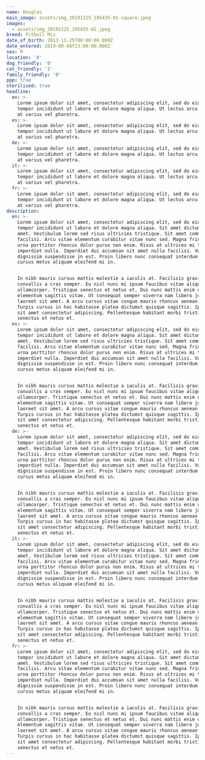 ```yaml
---
name: Douglas
main_image: assets/img_20191225_105435-01-square.jpeg
images:
  - assets/img_20191225_105435-01.jpeg
breed: Pitbull Mix
date_of_birth: 2013-11-25T00:00:00.000Z
date_entered: 2019-08-08T23:00:00.000Z
sex: M
location: '0'
dog_friendly: '0'
cat_friendly: '2'
family_friendly: '0'
ppp: true
sterilised: true
headline:
  en: >-
    Lorem ipsum dolor sit amet, consectetur adipiscing elit, sed do eiusmod
    tempor incididunt ut labore et dolore magna aliqua. Ut lectus arcu bibendum
    at varius vel pharetra.
  es: >-
    Lorem ipsum dolor sit amet, consectetur adipiscing elit, sed do eiusmod
    tempor incididunt ut labore et dolore magna aliqua. Ut lectus arcu bibendum
    at varius vel pharetra.
  de: >-
    Lorem ipsum dolor sit amet, consectetur adipiscing elit, sed do eiusmod
    tempor incididunt ut labore et dolore magna aliqua. Ut lectus arcu bibendum
    at varius vel pharetra.
  it: >-
    Lorem ipsum dolor sit amet, consectetur adipiscing elit, sed do eiusmod
    tempor incididunt ut labore et dolore magna aliqua. Ut lectus arcu bibendum
    at varius vel pharetra.
  fr: >-
    Lorem ipsum dolor sit amet, consectetur adipiscing elit, sed do eiusmod
    tempor incididunt ut labore et dolore magna aliqua. Ut lectus arcu bibendum
    at varius vel pharetra.
description:
  en: >-
    Lorem ipsum dolor sit amet, consectetur adipiscing elit, sed do eiusmod
    tempor incididunt ut labore et dolore magna aliqua. Sit amet dictum sit
    amet. Vestibulum lorem sed risus ultricies tristique. Sit amet commodo nulla
    facilisi. Arcu vitae elementum curabitur vitae nunc sed. Magna fringilla
    urna porttitor rhoncus dolor purus non enim. Risus at ultrices mi tempus
    imperdiet nulla. Imperdiet dui accumsan sit amet nulla facilisi. Vulputate
    dignissim suspendisse in est. Proin libero nunc consequat interdum. Id
    cursus metus aliquam eleifend mi in.


    In nibh mauris cursus mattis molestie a iaculis at. Facilisis gravida neque
    convallis a cras semper. Eu nisl nunc mi ipsum faucibus vitae aliquet nec
    ullamcorper. Tristique senectus et netus et. Dui nunc mattis enim ut tellus
    elementum sagittis vitae. Ut consequat semper viverra nam libero justo
    laoreet sit amet. A arcu cursus vitae congue mauris rhoncus aenean vel elit.
    Turpis cursus in hac habitasse platea dictumst quisque sagittis. Ipsum dolor
    sit amet consectetur adipiscing. Pellentesque habitant morbi tristique
    senectus et netus et.
  es: >-
    Lorem ipsum dolor sit amet, consectetur adipiscing elit, sed do eiusmod
    tempor incididunt ut labore et dolore magna aliqua. Sit amet dictum sit
    amet. Vestibulum lorem sed risus ultricies tristique. Sit amet commodo nulla
    facilisi. Arcu vitae elementum curabitur vitae nunc sed. Magna fringilla
    urna porttitor rhoncus dolor purus non enim. Risus at ultrices mi tempus
    imperdiet nulla. Imperdiet dui accumsan sit amet nulla facilisi. Vulputate
    dignissim suspendisse in est. Proin libero nunc consequat interdum. Id
    cursus metus aliquam eleifend mi in.


    In nibh mauris cursus mattis molestie a iaculis at. Facilisis gravida neque
    convallis a cras semper. Eu nisl nunc mi ipsum faucibus vitae aliquet nec
    ullamcorper. Tristique senectus et netus et. Dui nunc mattis enim ut tellus
    elementum sagittis vitae. Ut consequat semper viverra nam libero justo
    laoreet sit amet. A arcu cursus vitae congue mauris rhoncus aenean vel elit.
    Turpis cursus in hac habitasse platea dictumst quisque sagittis. Ipsum dolor
    sit amet consectetur adipiscing. Pellentesque habitant morbi tristique
    senectus et netus et.
  de: >-
    Lorem ipsum dolor sit amet, consectetur adipiscing elit, sed do eiusmod
    tempor incididunt ut labore et dolore magna aliqua. Sit amet dictum sit
    amet. Vestibulum lorem sed risus ultricies tristique. Sit amet commodo nulla
    facilisi. Arcu vitae elementum curabitur vitae nunc sed. Magna fringilla
    urna porttitor rhoncus dolor purus non enim. Risus at ultrices mi tempus
    imperdiet nulla. Imperdiet dui accumsan sit amet nulla facilisi. Vulputate
    dignissim suspendisse in est. Proin libero nunc consequat interdum. Id
    cursus metus aliquam eleifend mi in.


    In nibh mauris cursus mattis molestie a iaculis at. Facilisis gravida neque
    convallis a cras semper. Eu nisl nunc mi ipsum faucibus vitae aliquet nec
    ullamcorper. Tristique senectus et netus et. Dui nunc mattis enim ut tellus
    elementum sagittis vitae. Ut consequat semper viverra nam libero justo
    laoreet sit amet. A arcu cursus vitae congue mauris rhoncus aenean vel elit.
    Turpis cursus in hac habitasse platea dictumst quisque sagittis. Ipsum dolor
    sit amet consectetur adipiscing. Pellentesque habitant morbi tristique
    senectus et netus et.
  it: >-
    Lorem ipsum dolor sit amet, consectetur adipiscing elit, sed do eiusmod
    tempor incididunt ut labore et dolore magna aliqua. Sit amet dictum sit
    amet. Vestibulum lorem sed risus ultricies tristique. Sit amet commodo nulla
    facilisi. Arcu vitae elementum curabitur vitae nunc sed. Magna fringilla
    urna porttitor rhoncus dolor purus non enim. Risus at ultrices mi tempus
    imperdiet nulla. Imperdiet dui accumsan sit amet nulla facilisi. Vulputate
    dignissim suspendisse in est. Proin libero nunc consequat interdum. Id
    cursus metus aliquam eleifend mi in.


    In nibh mauris cursus mattis molestie a iaculis at. Facilisis gravida neque
    convallis a cras semper. Eu nisl nunc mi ipsum faucibus vitae aliquet nec
    ullamcorper. Tristique senectus et netus et. Dui nunc mattis enim ut tellus
    elementum sagittis vitae. Ut consequat semper viverra nam libero justo
    laoreet sit amet. A arcu cursus vitae congue mauris rhoncus aenean vel elit.
    Turpis cursus in hac habitasse platea dictumst quisque sagittis. Ipsum dolor
    sit amet consectetur adipiscing. Pellentesque habitant morbi tristique
    senectus et netus et.
  fr: >-
    Lorem ipsum dolor sit amet, consectetur adipiscing elit, sed do eiusmod
    tempor incididunt ut labore et dolore magna aliqua. Sit amet dictum sit
    amet. Vestibulum lorem sed risus ultricies tristique. Sit amet commodo nulla
    facilisi. Arcu vitae elementum curabitur vitae nunc sed. Magna fringilla
    urna porttitor rhoncus dolor purus non enim. Risus at ultrices mi tempus
    imperdiet nulla. Imperdiet dui accumsan sit amet nulla facilisi. Vulputate
    dignissim suspendisse in est. Proin libero nunc consequat interdum. Id
    cursus metus aliquam eleifend mi in.


    In nibh mauris cursus mattis molestie a iaculis at. Facilisis gravida neque
    convallis a cras semper. Eu nisl nunc mi ipsum faucibus vitae aliquet nec
    ullamcorper. Tristique senectus et netus et. Dui nunc mattis enim ut tellus
    elementum sagittis vitae. Ut consequat semper viverra nam libero justo
    laoreet sit amet. A arcu cursus vitae congue mauris rhoncus aenean vel elit.
    Turpis cursus in hac habitasse platea dictumst quisque sagittis. Ipsum dolor
    sit amet consectetur adipiscing. Pellentesque habitant morbi tristique
    senectus et netus et.
---
```


